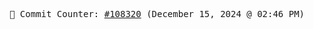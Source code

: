 <p align="center">
    <samp>
        📮 Commit Counter: <a href="https://github.com/Javascript-void0/Javascript-void0/commits/main">#108320</a> (December 15, 2024 @ 02:46 PM)
    </samp>
</p>